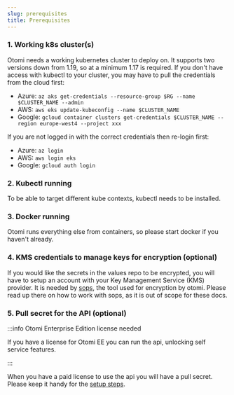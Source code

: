 ```yaml
---
slug: prerequisites
title: Prerequisites
---
```


### 1. Working k8s cluster(s)

Otomi needs a working kubernetes cluster to deploy on. It supports two versions down from 1.19, so at a minimum 1.17 is required. If you don't have access with kubectl to your cluster, you may have to pull the credentials from the cloud first:

- Azure: `az aks get-credentials --resource-group $RG --name $CLUSTER_NAME --admin`
- AWS: `aws eks update-kubeconfig --name $CLUSTER_NAME`
- Google: `gcloud container clusters get-credentials $CLUSTER_NAME --region europe-west4 --project xxx`

If you are not logged in with the correct credentials then re-login first:

- Azure: `az login`
- AWS: `aws login eks`
- Google: `gcloud auth login`

### 2. Kubectl running

To be able to target different kube contexts, kubectl needs to be installed.

### 3. Docker running

Otomi runs everything else from containers, so please start docker if you haven't already.

### 4. KMS credentials to manage keys for encryption (optional)

If you would like the secrets in the values repo to be encrypted, you will have to setup an account with your Key Management Service (KMS) provider. It is needed by [sops](https://github.com/mozilla/sops), the tool used for encryption by otomi. Please read up there on how to work with sops, as it is out of scope for these docs.

### 5. Pull secret for the API (optional)

:::info Otomi Enterprise Edition license needed

If you have a license for Otomi EE you can run the api, unlocking self service features.

:::

When you have a paid license to use the api you will have a pull secret. Please keep it handy for the [setup steps](setup).
